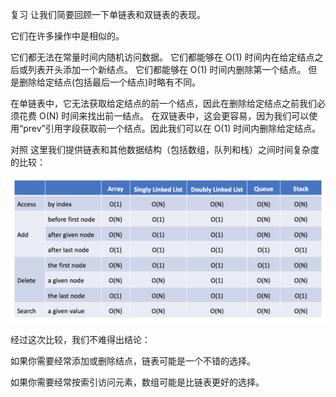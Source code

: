 
复习
让我们简要回顾一下单链表和双链表的表现。

它们在许多操作中是相似的。

它们都无法在常量时间内随机访问数据。
它们都能够在 O(1) 时间内在给定结点之后或列表开头添加一个新结点。
它们都能够在 O(1) 时间内删除第一个结点。
但是删除给定结点(包括最后一个结点)时略有不同。

在单链表中，它无法获取给定结点的前一个结点，因此在删除给定结点之前我们必须花费 O(N) 时间来找出前一结点。
在双链表中，这会更容易，因为我们可以使用“prev”引用字段获取前一个结点。因此我们可以在 O(1) 时间内删除给定结点。

对照
这里我们提供链表和其他数据结构（包括数组，队列和栈）之间时间复杂度的比较：

![](img/summary.png)

经过这次比较，我们不难得出结论：

如果你需要经常添加或删除结点，链表可能是一个不错的选择。

如果你需要经常按索引访问元素，数组可能是比链表更好的选择。